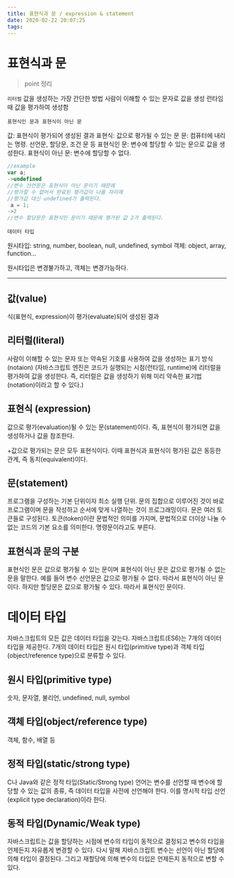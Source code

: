 ```yaml
---
title: 표현식과 문 / expression & statement
date: 2020-02-22 20:07:25
tags:
---
```


# 표현식과 문

> point 정리

`리터럴`
값을 생성하는 가장 간단한 방법
사람이 이해할 수 있는 문자로 값을 생성
런타임 때 값을 평가하여 생성함

`표현식인 문과 표현식이 아닌 문`

값: 표현식이 평가되어 생성된 결과
표현식: 값으로 평가될 수 있는 문
문: 컴퓨터에 내리는 명령. 선언문, 할당문, 조건 문 등
표현식인 문: 변수에 할당할 수 있는 문으로 값을 생성한다.
표현식이 아닌 문: 변수에 할당할 수 없다.

```javascript
//example
var a;
->undefined
//변수 선언문은 표현식이 아닌 문이기 때문에
//평가할 수 없어서 완료된 평가값이 나올 자리에
//평가값 대신 undefined가 출력된다.
 a = 1;
->2
//변수 할당문은 표현식인 문이기 때문에 평가된 값 2가 출력된다.
```

`데이터 타입`

원시타입: string, number, boolean, null, undefined, symbol
객체: object, array, function…

원시타입은 변경불가하고, 객체는 변경가능하다.

---

## 값(value)

식(표현식, expression)이 평가(evaluate)되어 생성된 결과

## 리터럴(literal)

사람이 이해할 수 있는 문자 또는 약속된 기호를 사용하여 값을 생성하는 표기 방식(notaion)
(자바스크립트 엔진은 코드가 실행되는 시점(런타임, runtime)에 리터럴을 평가하여 값을 생성한다. 즉, 리터럴은 값을 생성하기 위해 미리 약속한 표기법(notation)이라고 할 수 있다.)

## 표현식 (expression)

값으로 평가(evaluation)될 수 있는 문(statement)이다. 즉, 표현식이 평가되면 값을 생성하거나 값을 참조한다.

+값으로 평가되는 문은 모두 표현식이다. 이때 표현식과 표현식이 평가된 값은 동등한 관계, 즉 동치(equivalent)이다.

## 문(statement)

프로그램을 구성하는 기본 단위이자 최소 실행 단위. 문의 집합으로 이루어진 것이 바로 프로그램이며 문을 작성하고 순서에 맞게 나열하는 것이 프로그래밍이다. 문은 여러 토큰들로 구성된다. 토큰(token)이란 문법적인 의미를 가지며, 문법적으로 더이상 나눌 수 없는 코드의 기본 요소를 의미한다. 명령문이라고도 부른다.

## 표현식과 문의 구분

표현식인 문은 값으로 평가될 수 있는 문이며 표현식이 아닌 문은 값으로 평가될 수 없는 문을 말한다. 예를 들어 변수 선언문은 값으로 평가될 수 없다. 따라서 표현식이 아닌 문이다. 하지만 할당문은 값으로 평가될 수 있다. 따라서 표현식인 문이다.

# 데이터 타입

자바스크립트의 모든 값은 데이터 타입을 갖는다. 자바스크립트(ES6)는 7개의 데이터 타입을 제공한다. 7개의 데이터 타입은 원시 타입(primitive type)과 객체 타입(object/reference type)으로 분류할 수 있다.

## 원시 타입(primitive type)

숫자, 문자열, 불리언, undefined, null, symbol

## 객체 타입(object/reference type)

객체, 함수, 배열 등

## 정적 타입(static/strong type)

C나 Java와 같은 정적 타입(Static/Strong type) 언어는 변수를 선언할 때 변수에 할당할 수 있는 값의 종류, 즉 데이터 타입을 사전에 선언해야 한다. 이를 명시적 타입 선언(explicit type declaration)이라 한다.

## 동적 타입(Dynamic/Weak type)

자바스크립트는 값을 할당하는 시점에 변수의 타입이 동적으로 결정되고 변수의 타입을 언제든지 자유롭게 변경할 수 있다. 다시 말해 자바스크립트 변수는 선언이 아닌 할당에 의해 타입이 결정된다. 그리고 재할당에 의해 변수의 타입은 언제든지 동적으로 변할 수 있다.
